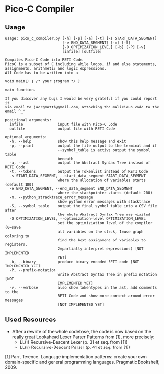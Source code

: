 # Pico-C Compiler

## Usage
```
usage: pico_c_compiler.py [-h] [-p] [-a] [-t] [-s START_DATA_SEGMENT]
                          [-e END_DATA_SEGMENT] [-m] [-S]
                          [-O OPTIMIZATION_LEVEL] [-b] [-P] [-v]
                          [infile] [outfile]

Compiles Pico-C Code into RETI Code.
PicoC is a subset of C including while loops, if and else statements,
assignments, arithmetic and logic expressions.
All Code has to be written into a

void main() { /* your program */ }

main function.

If you discover any bugs I would be very grateful if you could report it
via email to juergmatth@gmail.com, attaching the malicious code to the
email ^_^

positional arguments:
  infile                input file with Pico-C Code
  outfile               output file with RETI Code

optional arguments:
  -h, --help            show this help message and exit
  -p, --print           output the file output to the terminal and if
                        --symbol_table is active output the symbol table
                        beneath
  -a, --ast             output the Abstract Syntax Tree instead of RETI Code
  -t, --tokens          output the Tokenlist instead of RETI Code
  -s START_DATA_SEGMENT, --start_data_segment START_DATA_SEGMENT
                        where the allocation of variables starts (default 100)
  -e END_DATA_SEGMENT, --end_data_segment END_DATA_SEGMENT
                        where the stackpointer starts (default 200)
  -m, --python_stracktrace_error_message
                        show python error messages with stacktrace
  -S, --symbol_table    output the final symbol table into a CSV file after
                        the whole Abstract Syntax Tree was visited
  -O OPTIMIZATION_LEVEL, --optimization-level OPTIMIZATION_LEVEL
                        set the optimiziation level of the compiler (0=save
                        all variables on the stack, 1=use graph coloring to
                        find the best assignment of variables to registers,
                        2=partially interpret expressions) [NOT IMPLEMENTED
                        YET]
  -b, --binary          produce binary encoded RETI code [NOT IMPLEMENTED YET]
  -P, --prefix-notation
                        write Abstract Syntax Tree in prefix notation [NOT
                        IMPLEMENTED YET]
  -v, --verbose         also show tokentypes in the ast, add comments to the
                        RETI Code and show more context around error messages
                        [NOT IMPLEMENTED YET]

```

## Used Resources
- After a rewrite of the whole codebase, the code is now based on the really
  great Lookahead Lexer Parser Patterns from [1], more precisely:
  - LL(1) Recursive-Descent Lexer (p. 31 et seq. from [1])
  - LL(k) Recursive-Descent Parser (p. 41 et seq. from [1])

[1] Parr, Terence. Language implementation patterns: create your own
domain-specific and general programming languages. Pragmatic Bookshelf, 2009.
